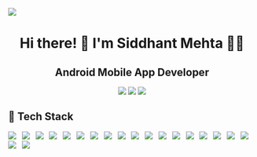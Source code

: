 ![](https://komarev.com/ghpvc/?username=Siddhant23&color=blueviolet&style=flat&label=Profile+Hits)
<h1 align='center'>
  Hi there! 👋 I'm Siddhant Mehta 👨‍💻
</h1>
<h2 align='center'>
  Android Mobile App Developer
</h2>

<p align="center">

   <a href="mailto:mehtasiddhant23@gmail.com" target="_blank">
   <img src="https://img.shields.io/badge/-Gmail-c14438?style=flat&logo=Gmail&logoColor=white"/></a>
    
   <a href="https://www.linkedin.com/in/siddhant-mehta" target="_blank">
   <img src="https://img.shields.io/badge/-LinkedIn-blue?style=flat&logo=Linkedin&logoColor=white"/></a>
   
   <a href="https://github.com/Siddhant23" target="_blank">
   <img src="https://img.shields.io/badge/-Github-000?style=flat&logo=Github&logoColor=white"/></a>

</p>


##  🔨 Tech Stack

<p align="left">
  <img src="https://img.shields.io/badge/Android-3DDC84?style=for-the-badge&logo=android&logoColor=white" /> 
  &nbsp
  <img src="https://img.shields.io/badge/Kotlin-0095D5?&style=for-the-badge&logo=kotlin&logoColor=white" />
  &nbsp
  <img src="https://img.shields.io/badge/Android_Studio-3DDC84?style=for-the-badge&logo=android-studio&logoColor=white" /> 
  &nbsp
  <img src="https://img.shields.io/badge/Java-ED8B00?style=for-the-badge&logo=java&logoColor=white" /> 
  &nbsp
  <img src="https://img.shields.io/badge/firebase-ffca28?style=for-the-badge&logo=firebase&logoColor=black" /> 
  &nbsp
  <img src="https://img.shields.io/badge/Postman-FF6C37?style=for-the-badge&logo=Postman&logoColor=white" /> 
  &nbsp
  <img src="https://img.shields.io/badge/Git-F05032?style=for-the-badge&logo=git&logoColor=white" /> 
  &nbsp
  <img src="https://img.shields.io/badge/Jira-0052CC?style=for-the-badge&logo=Jira&logoColor=white" />
   &nbsp
  <img src= "https://img.shields.io/badge/GitLab-330F63?style=for-the-badge&logo=gitlab&logoColor=white" />
  &nbsp
   <img src= "https://img.shields.io/badge/Sourcetree-0052CC?style=for-the-badge&logo=Sourcetree&logoColor=white" />
  &nbsp
    <img src= "https://img.shields.io/badge/Bitbucket-0747a6?style=for-the-badge&logo=bitbucket&logoColor=white" />
  &nbsp
      <img src= "https://img.shields.io/badge/SQLite-07405E?style=for-the-badge&logo=sqlite&logoColor=white" />
  &nbsp
    <img src= "https://img.shields.io/badge/GraphQl-E10098?style=for-the-badge&logo=graphql&logoColor=white" />
  &nbsp
     <img src= "https://img.shields.io/badge/gradle-02303A?style=for-the-badge&logo=gradle&logoColor=white" />
  &nbsp
     <img src= "https://img.shields.io/badge/Junit5-25A162?style=for-the-badge&logo=junit5&logoColor=white" />
  &nbsp
      <img src= "https://img.shields.io/badge/Jenkins-D24939?style=for-the-badge&logo=Jenkins&logoColor=white" />
  &nbsp
     <img src= "https://img.shields.io/badge/Amazon_AWS-FF9900?style=for-the-badge&logo=amazonaws&logoColor=white" />
  &nbsp
     <img src= "https://img.shields.io/badge/GitHub_Actions-2088FF?style=for-the-badge&logo=github-actions&logoColor=white" />
  &nbsp
     <img src= "https://img.shields.io/badge/Google_Play-414141?style=for-the-badge&logo=google-play&logoColor=white" />
  &nbsp
     <img src= "https://img.shields.io/badge/Trello-0052CC?style=for-the-badge&logo=trello&logoColor=white" />
  &nbsp
</p>

<!-- <img src="https://github-readme-streak-stats.herokuapp.com/?user=Siddhant23" /> -->
<!--   <img height="150" align="right" src="https://github-readme-stats.vercel.app/api?username=Siddhant23&count_private=true&include_all_commits=true" /> -->
<!--   <img src="https://github-readme-stats.vercel.app/api/top-langs/?username=Siddhant23&layout=compact" /> -->
